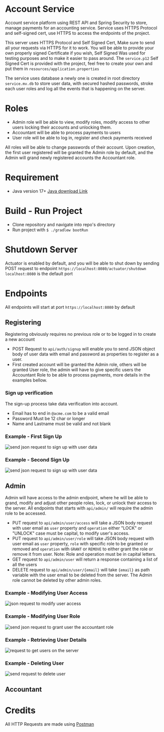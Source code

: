 # Account Service
Account service platform using REST API and Spring Security to store, manage payments for an accounting service.
Service uses HTTPS Protocol and self-signed cert, use HTTPS to access the endpoints of the project.

This server uses HTTPS Protocol and Self Signed Cert, Make sure to send all your requests via HTTPS for it to work. You will be able to provide your own properly signed Certificate if you wish, Self Signed Was used for testing purposes and to make it easier to pass around.
The `service.p12` Self Signed Cert is provided with the project, feel free to create your own and put them in `resources/application.properties`

The service uses database a newly one is created in root directory `service.mv.db` to store user data, with secured hashed passwords, stroke each user roles and log all the events that is happening on the server.

# Roles 
- Admin role will be able to view, modify roles, modify access to other users locking their accounts and unlocking them.
- Accountant will be able to process payments to users
- User role will be able to log in, register and check payments received

All roles will be able to change passwords of their account. Upon creation, the first user registered will be granted the Admin role by default, and the Admin will grand newly registered accounts the Accountant role.

# Requirement
- Java version 17+ <a href="https://www.oracle.com/de/java/technologies/downloads/">Java download Link</a>

# Build - Run Project
- Clone repository and navigate into repo's directory
- Run project with `$ ./gradlew bootRun`
 
# Shutdown Server
Actuator is enabled by default, and you will be able to shut down by sending POST request to endpoint `https://localhost:8080/actuator/shutdown`
`localhost:8080` is the default port

# Endpoints
All endpoints will start at port `https://localhost:8080` by default

## Registering
Registering obviously requires no previous role or to be logged in to create a new account
- POST Request to `api/auth/signup` will enable you to send JSON object body of user data with email and password as properties to register as a user.
- First created account will be granted the Admin role, others will be granted User role, the admin will have to give specific users the Accountant Role to be able to process payments, more details in the examples bellow.

### Sign up verification
The sign-up process take data verification into account.
- Email has to end in `@acme.com` to be a valid email
- Password Must be 12 char or longer
- Name and Lastname must be valid and not blank

### Example - First Sign Up
<img src="./examples/first-signup.png" alt="send json request to sign up with user data" />

### Example - Second Sign Up
<img src="./examples/second-signup.png" alt="send json request to sign up with user data" />

## Admin
Admin will have access to the admin endpoint, where he will be able to grand, modify and adjust other people roles, lock, or unlock their access to the server.
All endpoints that starts with `api/admin/` will require the admin role to be accessed.

- PUT request to `api/admin/user/access` will take a JSON body request with user email as `user` property and `operation` either "LOCK" or "UNLOCK" case must be capital, to modify user's access.
- PUT request to `api/admin/user/role` will take JSON body request with user email as `user` property, `role` with specific role to be granted or removed and `operation` with `GRANT` or `REMOVE` to either grant the role or remove it from user.
Note: Role and operation must be in capital letters.
- GET request to `api/admin/user` will return a response containing a list of all the users
- DELETE request to `api/admin/user/{email}` will take `{email}` as path variable with the user email to be deleted from the server. The Admin role cannot be deleted by other admin roles.

### Example -  Modifying User Access
<img src="./examples/modify-access.png" alt="json request to modify user access" />

### Example - Modifying User Role
<img src="./examples/grant-role.png" alt="send json request to grant user the accountant role" />

### Example - Retrieving User Details
<img src="./examples/get-user.png" alt="request to get users on the server" />

### Example - Deleting User
<img src="./examples/delete-user.png" alt="send request to delete user" />

## Accountant

# Credits
All HTTP Requests are made using <a href="http://www.postman.com">Postman</a>